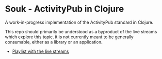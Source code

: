 # Souk - ActivityPub in Clojure

A work-in-progress implementation of the ActivityPub standard in Clojure.

This repo should primarily be understood as a byproduct of the live streams
which explore this topic, it is not currently meant to be generally consumable,
either as a library or an application.

* [Playlist with the live streams](https://www.youtube.com/playlist?list=PLhYmIiHOMWoFlcTZCdL9NsBo5fzLh24MJ)
